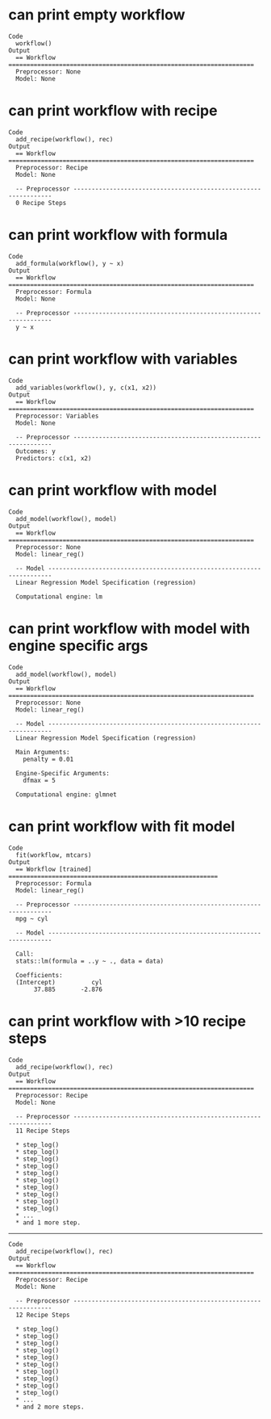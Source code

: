 # can print empty workflow

    Code
      workflow()
    Output
      == Workflow ====================================================================
      Preprocessor: None
      Model: None

# can print workflow with recipe

    Code
      add_recipe(workflow(), rec)
    Output
      == Workflow ====================================================================
      Preprocessor: Recipe
      Model: None
      
      -- Preprocessor ----------------------------------------------------------------
      0 Recipe Steps

# can print workflow with formula

    Code
      add_formula(workflow(), y ~ x)
    Output
      == Workflow ====================================================================
      Preprocessor: Formula
      Model: None
      
      -- Preprocessor ----------------------------------------------------------------
      y ~ x

# can print workflow with variables

    Code
      add_variables(workflow(), y, c(x1, x2))
    Output
      == Workflow ====================================================================
      Preprocessor: Variables
      Model: None
      
      -- Preprocessor ----------------------------------------------------------------
      Outcomes: y
      Predictors: c(x1, x2)

# can print workflow with model

    Code
      add_model(workflow(), model)
    Output
      == Workflow ====================================================================
      Preprocessor: None
      Model: linear_reg()
      
      -- Model -----------------------------------------------------------------------
      Linear Regression Model Specification (regression)
      
      Computational engine: lm 
      

# can print workflow with model with engine specific args

    Code
      add_model(workflow(), model)
    Output
      == Workflow ====================================================================
      Preprocessor: None
      Model: linear_reg()
      
      -- Model -----------------------------------------------------------------------
      Linear Regression Model Specification (regression)
      
      Main Arguments:
        penalty = 0.01
      
      Engine-Specific Arguments:
        dfmax = 5
      
      Computational engine: glmnet 
      

# can print workflow with fit model

    Code
      fit(workflow, mtcars)
    Output
      == Workflow [trained] ==========================================================
      Preprocessor: Formula
      Model: linear_reg()
      
      -- Preprocessor ----------------------------------------------------------------
      mpg ~ cyl
      
      -- Model -----------------------------------------------------------------------
      
      Call:
      stats::lm(formula = ..y ~ ., data = data)
      
      Coefficients:
      (Intercept)          cyl  
           37.885       -2.876  
      

# can print workflow with >10 recipe steps

    Code
      add_recipe(workflow(), rec)
    Output
      == Workflow ====================================================================
      Preprocessor: Recipe
      Model: None
      
      -- Preprocessor ----------------------------------------------------------------
      11 Recipe Steps
      
      * step_log()
      * step_log()
      * step_log()
      * step_log()
      * step_log()
      * step_log()
      * step_log()
      * step_log()
      * step_log()
      * step_log()
      * ...
      * and 1 more step.

---

    Code
      add_recipe(workflow(), rec)
    Output
      == Workflow ====================================================================
      Preprocessor: Recipe
      Model: None
      
      -- Preprocessor ----------------------------------------------------------------
      12 Recipe Steps
      
      * step_log()
      * step_log()
      * step_log()
      * step_log()
      * step_log()
      * step_log()
      * step_log()
      * step_log()
      * step_log()
      * step_log()
      * ...
      * and 2 more steps.


